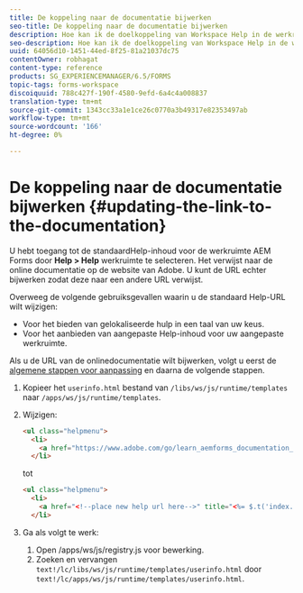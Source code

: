 ```yaml
---
title: De koppeling naar de documentatie bijwerken
seo-title: De koppeling naar de documentatie bijwerken
description: Hoe kan ik de doelkoppeling van Workspace Help in de werkruimte van AEM Forms bijwerken om naar de koppeling voor aangepaste documentatie te verwijzen.
seo-description: Hoe kan ik de doelkoppeling van Workspace Help in de werkruimte van AEM Forms bijwerken om naar de koppeling voor aangepaste documentatie te verwijzen.
uuid: 64056d10-1451-44ed-8f25-81a21037dc75
contentOwner: robhagat
content-type: reference
products: SG_EXPERIENCEMANAGER/6.5/FORMS
topic-tags: forms-workspace
discoiquuid: 788c427f-190f-4580-9efd-6a4c4a008837
translation-type: tm+mt
source-git-commit: 1343cc33a1e1ce26c0770a3b49317e82353497ab
workflow-type: tm+mt
source-wordcount: '166'
ht-degree: 0%

---
```



# De koppeling naar de documentatie bijwerken {#updating-the-link-to-the-documentation}

U hebt toegang tot de standaardHelp-inhoud voor de werkruimte AEM Forms door **Help > Help** werkruimte te selecteren. Het verwijst naar de online documentatie op de website van Adobe. U kunt de URL echter bijwerken zodat deze naar een andere URL verwijst.

Overweeg de volgende gebruiksgevallen waarin u de standaard Help-URL wilt wijzigen:

* Voor het bieden van gelokaliseerde hulp in een taal van uw keus.
* Voor het aanbieden van aangepaste Help-inhoud voor uw aangepaste werkruimte.

Als u de URL van de onlinedocumentatie wilt bijwerken, volgt u eerst de [algemene stappen voor aanpassing](/help/forms/using/generic-steps-html-workspace-customization.md) en daarna de volgende stappen.

1. Kopieer het `userinfo.html` bestand van `/libs/ws/js/runtime/templates` naar `/apps/ws/js/runtime/templates`.
1. Wijzigen:

   ```html
   <ul class="helpmenu">
     <li>
       <a href="https://www.adobe.com/go/learn_aemforms_documentation_63" title="<%= $.t('index.header.dropdown.WorkspaceHelp')%>" target="_blank"><%= $.t('index.header.dropdown.WorkspaceHelp')%></a>
     </li>
   ```

   tot

   ```html
   <ul class="helpmenu">
     <li>
       <a href="<!--place new help url here-->" title="<%= $.t('index.header.dropdown.WorkspaceHelp')%>" target="_blank"><%= $.t('index.header.dropdown.WorkspaceHelp')%></a>
     </li>
   ```

1. Ga als volgt te werk:

   1. Open /apps/ws/js/registry.js voor bewerking.
   1. Zoeken en vervangen `text!/lc/libs/ws/js/runtime/templates/userinfo.html` door `text!/lc/apps/ws/js/runtime/templates/userinfo.html`.
